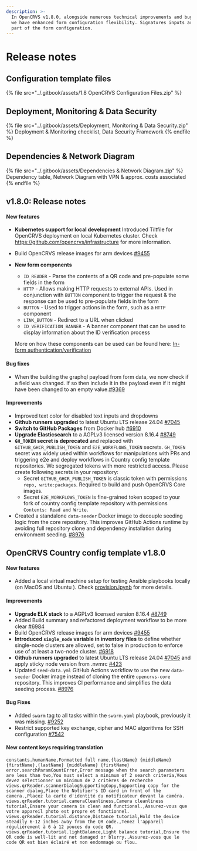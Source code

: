 ```yaml
---
description: >-
  In OpenCRVS v1.8.0, alongside numerous technical improvements and bug fixes,
  we have enhanced form configuration flexibility. Signatures inputs are now
  part of the form configuration.
---
```


# Release notes

## Configuration template files

{% file src="../.gitbook/assets/1.8 OpenCRVS Configuration Files.zip" %}

## Deployment, Monitoring & Data Security

{% file src="../.gitbook/assets/Deployment, Monitoring & Data Security.zip" %}
Deployment & Monitoring checklist, Data Security Framework
{% endfile %}

## Dependencies & Network Diagram

{% file src="../.gitbook/assets/Dependencies & Network Diagram.zip" %}
Dependency table, Network Diagram with VPN & approx. costs associated
{% endfile %}

## v1.8.0: Release notes

#### New features

* **Kubernetes support for local development** Introduced Tiltfile for OpenCRVS deployment on local Kubernetes cluster. Check https://github.com/opencrvs/infrastructure for more information.
* Build OpenCRVS release images for arm devices [#9455](https://github.com/opencrvs/opencrvs-core/issues/9455)
*   **New form components**

    * `ID_READER` - Parse the contents of a QR code and pre-populate some fields in the form
    * `HTTP` - Allows making HTTP requests to external APIs. Used in conjunction with `BUTTON` component to trigger the request & the response can be used to pre-populate fields in the form
    * `BUTTON` - Used to trigger actions in the form, such as a `HTTP` component
    * `LINK_BUTTON` - Redirect to a URL when clicked
    * `ID_VERIFICATION_BANNER` - A banner component that can be used to display information about the ID verification process

    More on how these components can be used can be found here: [In-form authentication/verification](https://documentation.opencrvs.org/technology/interoperability/national-id-client/in-form-authentication-verification)

#### Bug fixes

* When the building the graphql payload from form data, we now check if a field was changed. If so then include it in the payload even if it might have been changed to an empty value.[#9369](https://github.com/opencrvs/opencrvs-core/issues/9369)

#### Improvements

* Improved text color for disabled text inputs and dropdowns
* **Github runners upgraded** to latest Ubuntu LTS release 24.04 [#7045](https://github.com/opencrvs/opencrvs-core/issues/7045)
* **Switch to GitHub Packages** from Docker hub [#6910](https://github.com/opencrvs/opencrvs-core/issues/6910)
* **Upgrade Elasticsearch** to a AGPLv3 licensed version 8.16.4 [#8749](https://github.com/opencrvs/opencrvs-core/issues/8749)
* **`GH_TOKEN` secret is deprecated** and replaced with `GITHUB_GHCR_PUBLISH_TOKEN` and `E2E_WORKFLOWS_TOKEN` secrets. `GH_TOKEN` secret was widely used within workflows for manipulations with PRs and triggering e2e and deploy workflows in Country config template repositories. We segregated tokens with more restricted access. Please create following secrets in your repository:
  * Secret `GITHUB_GHCR_PUBLISH_TOKEN` is classic token with permissions `repo, write:packages`. Required to build and push OpenCRVS Core images.
  * Secret `E2E_WORKFLOWS_TOKEN` is fine-grained token scoped to your fork of country config template repository with permissions `Contents: Read and Write`.
* Created a standalone `data-seeder` Docker image to decouple seeding logic from the core repository. This improves GitHub Actions runtime by avoiding full repository clone and dependency installation during environment seeding. [#8976](https://github.com/opencrvs/opencrvs-core/issues/8976)

## OpenCRVS Country config template v1.8.0

#### New features

* Added a local virtual machine setup for testing Ansible playbooks locally (on MacOS and Ubuntu ). Check [provision.ipynb](v1.8-release-notes/infrastructure/local-development/provision.ipynb) for more details.

#### Improvements

* **Upgrade ELK stack** to a AGPLv3 licensed version 8.16.4 [#8749](https://github.com/opencrvs/opencrvs-core/issues/8749)
* Added Build summary and refactored deployment workflow to be more clear [#6984](https://github.com/opencrvs/opencrvs-core/issues/6984)
* Build OpenCRVS release images for arm devices [#9455](https://github.com/opencrvs/opencrvs-core/issues/9455)
* **Introduced `single_node` variable in inventory files** to define whether single-node clusters are allowed, set to false in production to enforce use of at least a two-node cluster. [#6918](https://github.com/opencrvs/opencrvs-core/issues/6918)
* **Github runners upgraded** to latest Ubuntu LTS release 24.04 [#7045](https://github.com/opencrvs/opencrvs-core/issues/7045) and apply sticky node version from .nvmrc [#423](https://github.com/opencrvs/opencrvs-countryconfig/pull/423)
* Updated `seed-data.yml` GitHub Actions workflow to use the new `data-seeder` Docker image instead of cloning the entire `opencrvs-core` repository. This improves CI performance and simplifies the data seeding process. [#8976](https://github.com/opencrvs/opencrvs-core/issues/8976)

#### Bug Fixes

* Added `swarm` tag to all tasks within the `swarm.yaml` playbook, previously it was missing. [#9252](https://github.com/opencrvs/opencrvs-core/issues/9252)
* Restrict supported key exchange, cipher and MAC algorithms for SSH configuration [#7542](https://github.com/opencrvs/opencrvs-core/issues/7542)

#### New content keys requiring translation

```
constants.humanName,Formatted full name,{lastName} {middleName} {firstName},{lastName} {middleName} {firstName}
error.searchParamCountError,Error message when the search parameters are less than two,You must select a minimum of 2 search criteria,Vous devez sélectionner un minimum de 2 critères de recherche
views.qrReader.scannerDialogSupportingCopy,Supporting copy for the scanner dialog,Place the Notifier's ID card in front of the camera.,Placez la carte d'identité du notificateur devant la caméra.
views.qrReader.tutorial.cameraCleanliness,Camera cleanliness tutorial,Ensure your camera is clean and functional.,Assurez-vous que votre appareil photo est propre et fonctionnel.
views.qrReader.tutorial.distance,Distance tutorial,Hold the device steadily 6-12 inches away from the QR code.,Tenez l'appareil régulièrement à 6 à 12 pouces du code QR.
views.qrReader.tutorial.lightBalance,Light balance tutorial,Ensure the QR code is well-lit and not damaged or blurry.,Assurez-vous que le code QR est bien éclairé et non endommagé ou flou.
```
